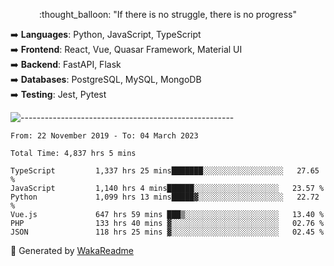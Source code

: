 <p align="center"> 
  :thought_balloon: "If there is no struggle, there is no progress"
</p>

<p align="left">
  ➡️ <strong>Languages</strong>: Python, JavaScript, TypeScript<br>
  ➡️ <strong>Frontend</strong>: React, Vue, Quasar Framework, Material UI<br>
  ➡️ <strong>Backend</strong>: FastAPI, Flask<br>
  ➡️ <strong>Databases</strong>: PostgreSQL, MySQL, MongoDB<br>
  ➡️ <strong>Testing</strong>: Jest, Pytest<br>
</p>

![-----------------------------------------------------](https://raw.githubusercontent.com/andreasbm/readme/master/assets/lines/vintage.png)

<!--START_SECTION:waka-->

```text
From: 22 November 2019 - To: 04 March 2023

Total Time: 4,837 hrs 5 mins

TypeScript         1,337 hrs 25 mins███████░░░░░░░░░░░░░░░░░░   27.65 %
JavaScript         1,140 hrs 4 mins██████░░░░░░░░░░░░░░░░░░░   23.57 %
Python             1,099 hrs 13 mins█████▓░░░░░░░░░░░░░░░░░░░   22.72 %
Vue.js             647 hrs 59 mins ███▒░░░░░░░░░░░░░░░░░░░░░   13.40 %
PHP                133 hrs 40 mins ▓░░░░░░░░░░░░░░░░░░░░░░░░   02.76 %
JSON               118 hrs 25 mins ▓░░░░░░░░░░░░░░░░░░░░░░░░   02.45 %
```

<!--END_SECTION:waka-->


🚀 Generated by [WakaReadme](https://github.com/athul/waka-readme)
